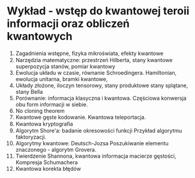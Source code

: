# Wykład - wstęp do kwantowej teroii informacji oraz obliczeń kwantowych

1. Zagadnienia wstępne, ﬁzyka mikroświata, efekty kwantowe 
2. Narzędzia matematyczne: przestrzeń Hilberta, stany kwantowe superpozycja stanów, pomiar kwantowy 
3. Ewolucja układu w czasie, równanie Schroedingera. Hamiltonian, ewolucja unitarna, bramki kwantowe, 
4. Układy złożone, iloczyn tensorowy, stany produktowe stany splątane, stany Bella 
5. Porównanie: informacja klasyczna i kwantowa. Częściowa konwersja obu form informacji w siebie. 
6. No cloning theorem 
7. Kwantowe gęste kodowanie. Kwantowa teleportacja. 
8. Kwantowa kryptograﬁa 
9. Algorytm Shore'a: badanie okresowości funkcji Przykład algorytmu faktoryzacji.
10. Algorytmy kwantowe: Deutsch-Jozsa Poszukiwanie elementu znaczonego - algorytm Grovera.
11. Twierdzenie Shannona, kwantowa informacja macierze gęstości, Kompresja Schumachera 
12. Kwantowa korekta błędów
